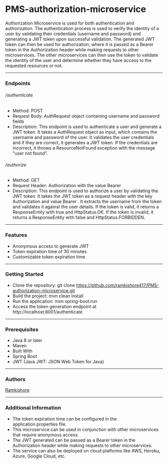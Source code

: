 # PMS-authorization-microservice

Authorization Microservice is used for both authentication and authorization. The authentication process is used to verify the identity of a user by validating their credentials (username and password) and generating a JWT token upon successful validation. The generated JWT token can then be used for authorization, where it is passed as a Bearer token in the Authorization header while making requests to other microservices. The other microservices can then use the token to validate the identity of the user and determine whether they have access to the requested resources or not.

------------


###  Endpoints
###### /authenticate
- Method: POST
- Request Body: AuthRequest object containing username and password fields
- Description: This endpoint is used to authenticate a user and generate a JWT token. It takes a AuthRequest object as input, which contains the username and password of the user. It validates the user credentials and if they are correct, it generates a JWT token. If the credentials are incorrect, it throws a ResourceNotFound exception with the message "user not found".
###### /authorize
- Method: GET
- Request Header: Authorization with the value Bearer <JWT>
- Description: This endpoint is used to authorize a user by validating the JWT token. It takes the JWT token as a request header with the key Authorization and value Bearer <JWT>. It extracts the username from the token and validates it against the user details. If the token is valid, it returns a ResponseEntity with true and HttpStatus.OK. If the token is invalid, it returns a ResponseEntity with false and HttpStatus.FORBIDDEN.

------------


### Features
- Anonymous access to generate JWT
- Token expiration time of 30 minutes
- Customizable token expiration time

------------


### Getting Started
- Clone the repository: git clone https://github.com/ramkishore417/PMS-authorization-microservice.git
- Build the project: mvn clean install
- Run the application: mvn spring-boot:run
- Access the token generation endpoint at http://localhost:8001/authenticate

------------


### Prerequisites
- Java 8 or later
- Maven
- Built With
- Spring Boot
- JWT (Java JWT: JSON Web Token for Java)

------------


### Authors
[Ramkishore](https://github.com/ramkishore417 "Ramkishore")

------------

### Additional Information
- The token expiration time can be configured in the application.properties file.
- This microservice can be used in conjunction with other microservices that require anonymous access.
- The JWT generated can be passed as a Bearer token in the Authorization header while making requests to other microservices.
- The service can also be deployed on cloud platforms like AWS, Heroku, Azure, Google Cloud, etc.
